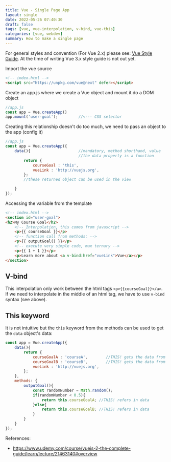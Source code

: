 ```yaml
---
title: Vue - Single Page App
layout: single
date: 2022-05-26 07:40:30
draft: false
tags: [vue, vue-interpolation, v-bind, vue-this]
categories: [vue, webdev]
summary: How to make a single page
---
```

For general styles and convention (For Vue 2.x) please see: [Vue Style Guide](https://v2.vuejs.org/v2/style-guide/). At the time of writing Vue 3.x style guide is not out yet.

Import the vue source

```html
<!-- index.html --> 
<script src="https://unpkg.com/vue@next" defer></script>
```

Create an app.js where we create a Vue object and mount it do a DOM object

```javascript
//app.js
const app = Vue.createApp()
app.mount('user-goal');         //<--- CSS selector
```

Creating this relationship doesn't do too much, we need to pass an object to the app (config it)


```javascript
//app.js
const app = Vue.createApp({
    data(){                     //mandatory, method shorthand, value 
                                //the data property is a function 
        return {
            courseGoal : 'this',
            vueLink : 'http://vuejs.org',
        };
        //these returned object can be used in the view

    }
});
```

Accessing the variable from the template


```html
<!-- index.html --> 
<section id="user-goal">
<h2>My Course Goal</h2>
    <!-- Interpolation, this comes from javascript --> 
    <p>{{ courseGoal }}</p>
    <!-- function call from methods: --> 
    <p>{{ outputGoal() }}</p>
    <!-- execute very simple code, max ternary --> 
    <p>{{ 1 + 1 }}</p>
    <p>Learn more about <a v-bind:href="vueLink">Vue</a></p>
</section>
```
## V-bind

This interpolation only work between the html tags `<p>{{courseGoal}}</a>`. If we need to interpolate in the middle of an html tag, we have to use `v-bind` syntax (see above).

## This keyword

It is not intuitive but the `this` keyword from the methods can be used to get the `data` object's data:

```javascript
const app = Vue.createApp({
    data(){
        return {
            courseGoalA : 'courseA',        //THIS! gets the data from here
            courseGoalB : 'courseB',        //THIS! gets the data from here
            vueLink : 'http://vuejs.org',
        };
    },
    methods: {
        outputGoal(){
            const randomNumber = Math.random();
            if(randomNumber < 0.5){
                return this.courseGoalA; //THIS! refers in data
            }else{
                return this.courseGoalB; //THIS! refers in data
            }
        }
    }
});
```

References:
* https://www.udemy.com/course/vuejs-2-the-complete-guide/learn/lecture/21463140#overview
